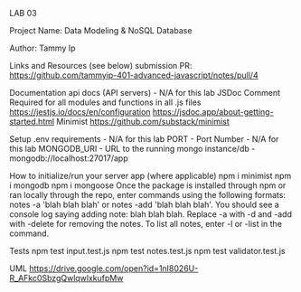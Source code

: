 LAB 03

Project Name: Data Modeling & NoSQL Database

Author: Tammy Ip

Links and Resources (see below)
submission PR: https://github.com/tammyip-401-advanced-javascript/notes/pull/4

Documentation
api docs (API servers) - N/A for this lab
JSDoc Comment Required for all modules and functions in all .js files
https://jestjs.io/docs/en/configuration
https://jsdoc.app/about-getting-started.html
Minimist
https://github.com/substack/minimist

Setup
.env requirements - N/A for this lab
PORT - Port Number - N/A for this lab
MONGODB_URI - URL to the running mongo instance/db - mongodb://localhost:27017/app

How to initialize/run your server app (where applicable)
npm i minimist
npm i mongodb
npm i mongoose
Once the package is installed through npm or ran locally through the repo, enter commands using the following formats: notes -a 'blah blah blah' or notes -add 'blah blah blah'. You should see a console log saying adding note: blah blah blah. Replace -a with -d and -add with -delete for removing the notes. To list all notes, enter -l or -list in the command. 

Tests
npm test input.test.js
npm test notes.test.js
npm test validator.test.js

UML
https://drive.google.com/open?id=1nI8026U-R_AFkc0SbzgQwlqwlxkufpMw

